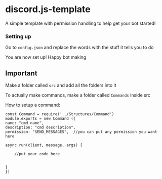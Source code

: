 # discord.js-template

A simple template with permission handling to help get your bot started!

### Setting up

Go to `config.json` and replace the words with the stuff it tells you to do

You are now set up! Happy bot making

## Important

Make a folder called `src` and add all the folders into it

To actually make commands, make a folder called `Commands` inside src 

How to setup a command:



    const Command = require('../Structures/Command')
    module.exports = new Command ({
    name: "cmd name",
    description: "cmd description",
    permission: "SEND_MESSAGES",  //you can put any permission you want here
    
    async run(client, message, args) {
    
        //put your code here
    
    
    }
    })
